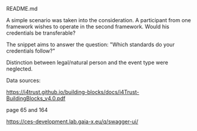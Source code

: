 README.md

A simple scenario was taken into the consideration. A participant from one framework wishes to operate in the second framework. Would his credentials be transferable?

The snippet aims to answer the question: "Which standards do your credentials follow?" 

Distinction between legal/natural person and the event type were neglected. 

Data sources:

https://i4trust.github.io/building-blocks/docs/i4Trust-BuildingBlocks_v4.0.pdf

page 65 and 164

https://ces-development.lab.gaia-x.eu/q/swagger-ui/

